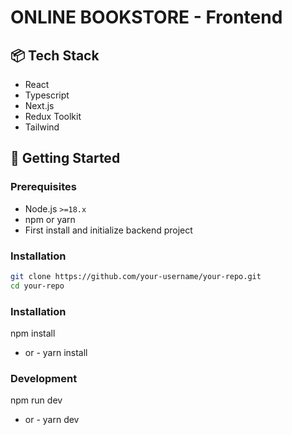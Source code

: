 # ONLINE BOOKSTORE - Frontend

## 📦 Tech Stack
- React
- Typescript
- Next.js
- Redux Toolkit
- Tailwind

## 🚀 Getting Started

### Prerequisites

- Node.js `>=18.x`
- npm or yarn
- First install and initialize backend project

### Installation

```bash
git clone https://github.com/your-username/your-repo.git
cd your-repo
```

### Installation

npm install
- or -
yarn install

### Development

npm run dev
- or -
yarn dev


